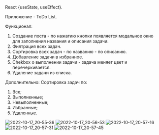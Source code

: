 React {useState, useEffect}.

Приложение - ToDo List.

Функционал: 
1. Создание поста - по нажатию кнопки появляется модальное окно для заполнения названия и описания задачи.
2. Филтрация всех задач.
3. Сортировка всех задач - по названию - по описанию.
4. Добавление задачи в избранное.
5. Chekbox о выполнении задачи - задача меняет цвет и перечеркивается.
6. Удаление задачи из списка.

Дополнительно: 
Сортировка задач по:
1. Все;
2. Выполненные;
3. Невыполненные;
4. Избранные;
5. Удаленные.

![2022-10-17_20-55-36](https://user-images.githubusercontent.com/101303690/196198708-8a66d4cd-57be-4f71-8235-1746b7edec76.png)
![2022-10-17_20-56-53](https://user-images.githubusercontent.com/101303690/196198725-25211d00-d1fd-4699-a640-5fc29ed7a398.png)
![2022-10-17_20-57-16](https://user-images.githubusercontent.com/101303690/196198745-f7f16fe9-0e2c-4424-ad81-692ef0f4e6a5.png)
![2022-10-17_20-57-31](https://user-images.githubusercontent.com/101303690/196198752-f9d1f122-5acc-48e8-8791-b8136ef1b93c.png)
![2022-10-17_20-57-45](https://user-images.githubusercontent.com/101303690/196198759-000aee3e-a3c3-435c-8c48-8a9583668eb8.png)

